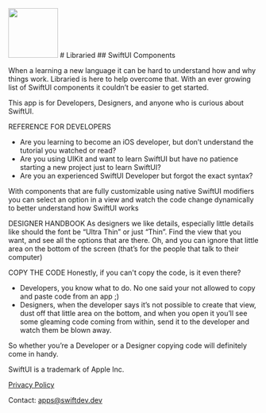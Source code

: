 <meta name="apple-itunes-app" content="app-id=id1642862540">
<img src="https://apps.swiftdev.dev/Libraried/LibrariedLogo.jpg" width="100"> 
# Libraried
## SwiftUI Components

When a learning a new language it can be hard to understand how and why things work. Libraried is here to help overcome that. With an ever growing list of SwiftUl components it couldn’t be easier to get started. 

This app is for 
Developers, Designers, and anyone who is curious about SwiftUI. 

REFERENCE FOR DEVELOPERS
- Are you learning to become an iOS developer, but don’t understand the tutorial you watched or read?
- Are you using UIKit and want to learn SwiftUI but have no patience starting a new project just to learn SwiftUI?
- Are you an experienced SwiftUI Developer but forgot the exact syntax?

With components that are fully customizable using native SwiftUI modifiers you can select an option in a view and watch the code change dynamically to better understand how SwiftUI works


DESIGNER HANDBOOK
As designers we like details, especially little details like should the font be “Ultra Thin” or just “Thin”.  Find the view that you want, and see all the options that are there. 
Oh, and you can ignore that little area on the bottom of the screen (that’s for the people that talk to their computer)


COPY THE CODE
Honestly, if you can't copy the code, is it even there?
- Developers, you know what to do. No one said your not allowed to copy and paste code from an app ;)
- Designers, when the developer says it’s not possible to create that view, dust off that little area on the bottom, and when you open it you’ll see some gleaming code coming from within, send it to the developer and watch them be blown away. 

So whether you’re a Developer or a Designer copying code will definitely come in handy.  



SwiftUI is a trademark of Apple Inc.










[Privacy Policy](privacy-policy) 

Contact: [apps@swiftdev.dev](mailto:apps@swiftdev.dev)
